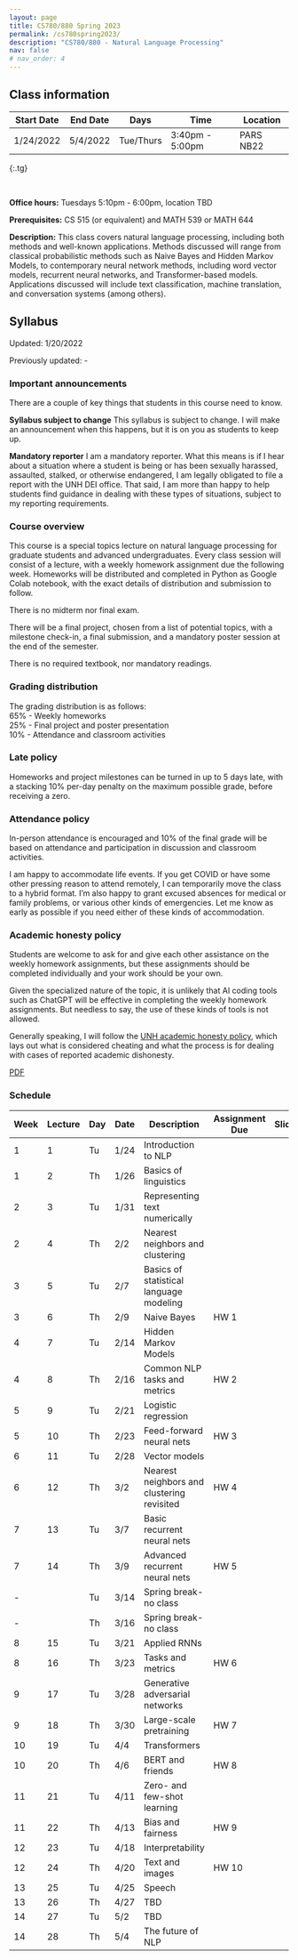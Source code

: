 ```yaml
---
layout: page
title: CS780/880 Spring 2023
permalink: /cs780spring2023/
description: "CS780/880 - Natural Language Processing"
nav: false
# nav_order: 4
---
```

<style type="text/css">
.tg  {border-collapse:collapse;border-spacing:0;}
.tg td{border-color:black;border-style:solid;border-width:1px;font-family:Arial, sans-serif;font-size:14px;
  overflow:hidden;padding:10px 5px;word-break:normal;}
.tg th{border-color:black;border-style:solid;border-width:1px;font-family:Arial, sans-serif;font-size:14px;
  font-weight:normal;overflow:hidden;padding:10px 5px;word-break:normal;}
.tg .tg-0pky{border-color:inherit;text-align:left;vertical-align:top}
</style>

## Class information


| Start Date | End Date | Days      | Time            | Location  |
|------------|----------|-----------|-----------------|-----------|
| 1/24/2022  | 5/4/2022 | Tue/Thurs | 3:40pm - 5:00pm | PARS NB22 |
{:.tg}


<br/>

**Office hours:** Tuesdays 5:10pm - 6:00pm, location TBD

**Prerequisites:** CS 515 (or equivalent) and MATH 539 or MATH 644

**Description:** This class covers natural language processing, including both methods and well-known applications. Methods discussed will range from classical probabilistic methods such as Naive Bayes and Hidden Markov Models, to contemporary neural network methods, including word vector models, recurrent neural networks, and Transformer-based models. Applications discussed will include text classification, machine translation, and conversation systems (among others).

## Syllabus


Updated: 1/20/2022

Previously updated: -

### Important announcements
There are a couple of key things that students in this course need to know.

**Syllabus subject to change**
This syllabus is subject to change. I will make an announcement when this happens, but it is on you as students to keep up. 

**Mandatory reporter**
I am a mandatory reporter. What this means is if I hear about a situation where a student is being or has been sexually harassed, assaulted, stalked, or otherwise endangered, I am legally obligated to file a report with the UNH DEI office. That said, I am more than happy to help students find guidance in dealing with these types of situations, subject to my reporting requirements.

### Course overview

This course is a special topics lecture on natural language processing for graduate students and advanced undergraduates. Every class session will consist of a lecture, with a weekly homework assignment due the following week. Homeworks will be distributed and completed in Python as Google Colab notebook, with the exact details of distribution and submission to follow. 

There is no midterm nor final exam. 

There will be a final project, chosen from a list of potential topics, with a milestone check-in, a final submission, and a mandatory poster session at the end of the semester. 

There is no required textbook, nor mandatory readings. 

### Grading distribution

The grading distribution is as follows:
<br/>65% - Weekly homeworks
<br/>25% - Final project and poster presentation
<br/>10% - Attendance and classroom activities

### Late policy

Homeworks and project milestones can be turned in up to 5 days late, with a stacking 10% per-day penalty on the maximum possible grade, before receiving a zero. 

### Attendance policy
In-person attendance is encouraged and 10% of the final grade will be based on attendance and participation in discussion and classroom activities.

I am happy to accommodate life events. If you get COVID or have some other pressing reason to attend remotely, I can temporarily move the class to a hybrid format. I’m also happy to grant excused absences for medical or family problems, or various other kinds of emergencies. Let me know as early as possible if you need either of these kinds of accommodation. 

### Academic honesty policy

Students are welcome to ask for and give each other assistance on the weekly homework assignments, but these assignments should be completed individually and your work should be your own. 

Given the specialized nature of the topic, it is unlikely that AI coding tools such as ChatGPT will be effective in completing the weekly homework assignments. But needless to say, the use of these kinds of tools is not allowed. 

Generally speaking, I will follow the [UNH academic honesty policy](https://catalog.unh.edu/graduate/academic-regulations-degree-requirements/academic-honesty/), which lays out what is considered cheating and what the process is for dealing with cases of reported academic dishonesty.

<a href="assets/course_material/cs780spring2023/lectures/lec_1_intro_to_NLP.pdf">PDF</a>

### Schedule

| Week 	| Lecture 	| Day 	| Date 	| Description                                	| Assignment Due 	| Slides | Notebook                                                                                            |
|------	|---------	|-----	|------	|--------------------------------------------	|----------------	|--------|-----------------------------------------------------------------------------------------------------|
| 1    	| 1       	| Tu  	| 1/24 	| Introduction to NLP                        	|                	|        |                                                                                                     |
| 1    	| 2       	| Th  	| 1/26 	| Basics of linguistics                      	|                	|        |                                                                                                     |
| 2    	| 3       	| Tu  	| 1/31 	| Representing text numerically              	|                	|        | [Drive link](https://colab.research.google.com/drive/1O8GKZdemXfP8HgeJtO36VnEMGQV4mnyI?usp=sharing) |
| 2    	| 4       	| Th  	| 2/2  	| Nearest neighbors and clustering           	|                	|        |                                                                                                     |
| 3    	| 5       	| Tu  	| 2/7  	| Basics of statistical language modeling    	|                	|        |                                                                                                     |
| 3    	| 6       	| Th  	| 2/9  	| Naive Bayes                                	| HW 1           	|        |                                                                                                     |
| 4    	| 7       	| Tu  	| 2/14 	| Hidden Markov Models                       	|                	|        |                                                                                                     |
| 4    	| 8       	| Th  	| 2/16 	| Common NLP tasks and metrics               	| HW 2           	|        |                                                                                                     |
| 5    	| 9       	| Tu  	| 2/21 	| Logistic regression                        	|                	|        |                                                                                                     |
| 5    	| 10      	| Th  	| 2/23 	| Feed-forward neural nets                   	| HW 3           	|        |                                                                                                     |
| 6    	| 11      	| Tu  	| 2/28 	| Vector models                              	|                	|        |                                                                                                     |
| 6    	| 12      	| Th  	| 3/2  	| Nearest neighbors and clustering revisited 	| HW 4           	|        |                                                                                                     |
| 7    	| 13      	| Tu  	| 3/7  	| Basic recurrent neural nets                	|                	|        |                                                                                                     |
| 7    	| 14      	| Th  	| 3/9  	| Advanced recurrent neural nets             	| HW 5           	|        |                                                                                                     |
| -    	|         	| Tu  	| 3/14 	| Spring break-no class                      	|                	|        |                                                                                                     |
| -    	|         	| Th  	| 3/16 	| Spring break-no class                      	|                	|        |                                                                                                     |
| 8    	| 15      	| Tu  	| 3/21 	| Applied RNNs                               	|                	|        |                                                                                                     |
| 8    	| 16      	| Th  	| 3/23 	| Tasks and metrics                          	| HW 6           	|        |                                                                                                     |
| 9    	| 17      	| Tu  	| 3/28 	| Generative adversarial networks            	|                	|        |                                                                                                     |
| 9    	| 18      	| Th  	| 3/30 	| Large-scale pretraining                    	| HW 7           	|        |                                                                                                     |
| 10   	| 19      	| Tu  	| 4/4  	| Transformers                               	|                	|        |                                                                                                     |
| 10   	| 20      	| Th  	| 4/6  	| BERT and friends                           	| HW 8           	|        |                                                                                                     |
| 11   	| 21      	| Tu  	| 4/11 	| Zero- and few-shot learning                	|                	|        |                                                                                                     |
| 11   	| 22      	| Th  	| 4/13 	| Bias and fairness                          	| HW 9           	|        |                                                                                                     |
| 12   	| 23      	| Tu  	| 4/18 	| Interpretability                           	|                	|        |                                                                                                     |
| 12   	| 24      	| Th  	| 4/20 	| Text and images                            	| HW 10          	|        |                                                                                                     |
| 13   	| 25      	| Tu  	| 4/25 	| Speech                                     	|                	|        |                                                                                                     |
| 13   	| 26      	| Th  	| 4/27 	| TBD                                        	|                	|        |                                                                                                     |
| 14   	| 27      	| Tu  	| 5/2  	| TBD                                        	|                	|        |                                                                                                     |
| 14   	| 28      	| Th  	| 5/4  	| The future of NLP                          	|                	|        |                                                                                                     |


